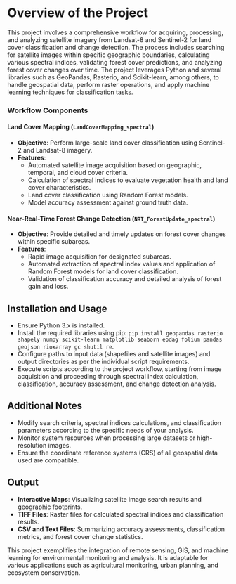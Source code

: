 # Overview of the Project 

This project involves a comprehensive workflow for acquiring, processing, and analyzing satellite imagery from Landsat-8 and Sentinel-2 for land cover classification and change detection. The process includes searching for satellite images within specific geographic boundaries, calculating various spectral indices, validating forest cover predictions, and analyzing forest cover changes over time. The project leverages Python and several libraries such as GeoPandas, Rasterio, and Scikit-learn, among others, to handle geospatial data, perform raster operations, and apply machine learning techniques for classification tasks.

### Workflow Components

#### Land Cover Mapping (`LandCoverMapping_spectral`)
- **Objective**: Perform large-scale land cover classification using Sentinel-2 and Landsat-8 imagery.
- **Features**:
  - Automated satellite image acquisition based on geographic, temporal, and cloud cover criteria.
  - Calculation of spectral indices to evaluate vegetation health and land cover characteristics.
  - Land cover classification using Random Forest models.
  - Model accuracy assessment against ground truth data.

#### Near-Real-Time Forest Change Detection (`NRT_ForestUpdate_spectral`)
- **Objective**: Provide detailed and timely updates on forest cover changes within specific subareas.
- **Features**:
  - Rapid image acquisition for designated subareas.
  - Automated extraction of spectral index values and application of Random Forest models for land cover classification.
  - Validation of classification accuracy and detailed analysis of forest gain and loss.

## Installation and Usage

- Ensure Python 3.x is installed.
- Install the required libraries using pip: `pip install geopandas rasterio shapely numpy scikit-learn matplotlib seaborn eodag folium pandas geojson rioxarray gc shutil re`.
- Configure paths to input data (shapefiles and satellite images) and output directories as per the individual script requirements.
- Execute scripts according to the project workflow, starting from image acquisition and proceeding through spectral index calculation, classification, accuracy assessment, and change detection analysis.

## Additional Notes

- Modify search criteria, spectral indices calculations, and classification parameters according to the specific needs of your analysis.
- Monitor system resources when processing large datasets or high-resolution images.
- Ensure the coordinate reference systems (CRS) of all geospatial data used are compatible.

## Output

- **Interactive Maps**: Visualizing satellite image search results and geographic footprints.
- **TIFF Files**: Raster files for calculated spectral indices and classification results.
- **CSV and Text Files**: Summarizing accuracy assessments, classification metrics, and forest cover change statistics.

This project exemplifies the integration of remote sensing, GIS, and machine learning for environmental monitoring and analysis. It is adaptable for various applications such as agricultural monitoring, urban planning, and ecosystem conservation.
